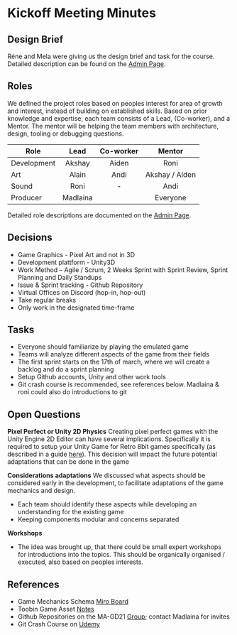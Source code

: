 # Kickoff Meeting Minutes

## Design Brief

Réne and Mela were giving us the design brief and task for the course. Detailed description can be found on the [Admin Page](/documentation/admin.md#design-brief).

## Roles

We defined the project roles based on peoples interest for area of growth and interest, instead of building on established skills. 
Based on prior knowledge and expertise, each team consists of a Lead, (Co-worker), and a Mentor. The mentor will be helping
the team members with architecture, design, tooling or debugging questions.

| Role      	| Lead     	| Co-worker 	| Mentor         	|
|---------------|:---------:|:-------------:|:-----------------:|
| Development 	| Akshay   	| Aiden    	    | Roni           	|
| Art         	| Alain    	| Andi     	    | Akshay / Aiden 	|
| Sound       	| Roni     	| -        	    | Andi           	|
| Producer    	| Madlaina 	|          	    | Everyone       	|

Detailed role descriptions are documented on the [Admin Page](/documentation/admin.md#project-roles).


## Decisions
- Game Graphics - Pixel Art and not in 3D
- Development plattform - Unity3D
- Work Method – Agile / Scrum, 2 Weeks Sprint with Sprint Review, Sprint Planning and Daily Standups
- Issue & Sprint tracking - Github Repository
- Virtual Offices on Discord (hop-in, hop-out)
- Take regular breaks
- Only work in the designated time-frame

## Tasks
- Everyone should familiarize by playing the emulated game
- Teams will analyze different aspects of the game from their fields
- The first sprint starts on the 17th of march, where we will create a backlog and do a sprint planning
- Setup Github accounts, Unity and other work tools
- Git crash course is recommended, see references below. Madlaina & roni could also do introductions to git


## Open Questions
**Pixel Perfect or Unity 2D Physics**
Creating pixel perfect games with the Unity Engine 2D Editor can have several implications. Specifically it is required to
setup your Unity Game for Retro 8bit games specifically (as described in a guide [here](https://blogs.unity3d.com/2019/03/13/2d-pixel-perfect-how-to-set-up-your-unity-project-for-retro-8-bits-games/)).
This decision will impact the future potential adaptations that can be done in the game


**Considerations adaptations**
We discussed what aspects should be considered early in the development, to facilitate adaptations of the game mechanics and design.
- Each team should identify these aspects while developing an understanding for the existing game
- Keeping components modular and concerns separated


**Workshops**
- The idea was brought up, that there could be small expert workshops for introductions into the topics. This should 
be organically organised / executed, also based on peoples interests.



## References
- Game Mechanics Schema [Miro Board](https://miro.com/app/board/o9J_lRDrrSc=/)
- Toobin Game Asset [Notes](https://docs.google.com/document/d/1BJtfKnPC4_5hoJvtQOA1T5PgcYd3Hbiu5uNMu4b-Ub8/edit)
- Github Repositories on the MA-GD21 [Group](https://github.com/MA-GD21); contact Madlaina for invites
- Git Crash Course on [Udemy](https://www.udemy.com/course/git-and-github-crash-course-creating-a-repository-from-scratch/)
